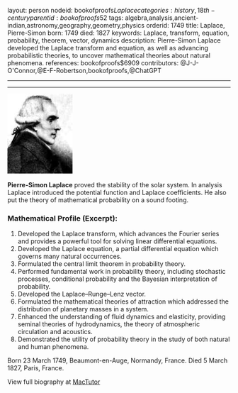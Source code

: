 layout: person
nodeid: bookofproofs$Laplace
categories: history,18th-century
parentid: bookofproofs$52
tags: algebra,analysis,ancient-indian,astronomy,geography,geometry,physics
orderid: 1749
title: Laplace, Pierre-Simon
born: 1749
died: 1827
keywords: Laplace, transform, equation, probability, theorem, vector, dynamics
description: Pierre-Simon Laplace developed the Laplace transform and equation, as well as advancing probabilistic theories, to uncover mathematical theories about natural phenomena.
references: bookofproofs$6909
contributors: @J-J-O'Connor,@E-F-Robertson,bookofproofs,@ChatGPT

---



---

![Laplace.jpg](https://github.com/bookofproofs/bookofproofs.github.io/blob/main/_sources/_assets/images/portraits/Laplace.jpg?raw=true)

**Pierre-Simon Laplace** proved the stability of the solar system. In analysis Laplace introduced the potential function and Laplace coefficients. He also put the theory of mathematical probability on a sound footing.

### Mathematical Profile (Excerpt):
1. Developed the Laplace transform, which advances the Fourier series and provides a powerful tool for solving linear differential equations.
2. Developed the Laplace equation, a partial differential equation which governs many natural occurrences.
3. Formulated the central limit theorem in probability theory.
4. Performed fundamental work in probability theory, including stochastic processes, conditional probability and the Bayesian interpretation of probability.
5. Developed the Laplace–Runge–Lenz vector.
6. Formulated the mathematical theories of attraction which addressed the distribution of planetary masses in a system.
7. Enhanced the understanding of fluid dynamics and elasticity, providing seminal theories of hydrodynamics, the theory of atmospheric circulation and acoustics.
8. Demonstrated the utility of probability theory in the study of both natural and human phenomena.

Born 23 March 1749, Beaumont-en-Auge, Normandy, France. Died 5 March 1827, Paris, France.

View full biography at [MacTutor](https://mathshistory.st-andrews.ac.uk/Biographies/Laplace/)
